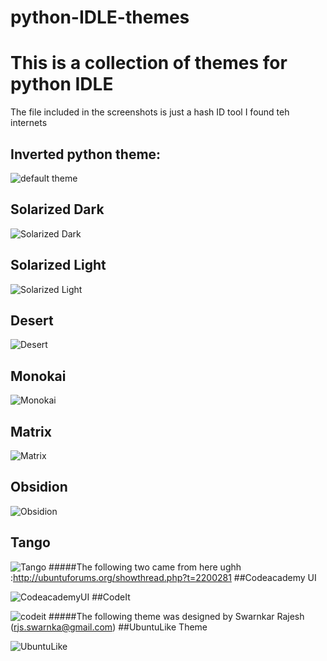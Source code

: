 # python-IDLE-themes
# This is a collection of themes for python IDLE
The file included in the screenshots is just a hash ID tool I found teh internets


## Inverted python theme: 

![default theme](https://diasp.org/uploads/images/scaled_full_6c76188dcd803c019ad9.png)
## Solarized Dark 

![Solarized Dark](https://diasp.org/uploads/images/scaled_full_5fd90e2afa6f9f4ba7f3.png)
## Solarized Light 

![Solarized Light](https://diasp.org/uploads/images/scaled_full_57f05749c2c38f5e6b18.png)
## Desert 

![Desert ](https://diasp.org/uploads/images/scaled_full_3c44abc0d9ac95328e39.png)
## Monokai 

![Monokai ](https://diasp.org/uploads/images/scaled_full_389c203ed9205466cd4d.png)
## Matrix 

![Matrix ](https://diasp.org/uploads/images/scaled_full_bb79ee06b7830d930322.png)
## Obsidion 

![Obsidion ](https://diasp.org/uploads/images/scaled_full_809a6370b3974b5d2134.png)
## Tango 

![Tango ](https://diasp.org/uploads/images/scaled_full_be8f156e2dd9827731a7.png)
#####The following two came from here ughh :http://ubuntuforums.org/showthread.php?t=2200281
##Codeacademy UI

![CodeacademyUI](https://diasp.org/uploads/images/scaled_full_eb23035914427e647a9f.png)
##CodeIt

![codeit](https://diasp.org/uploads/images/scaled_full_d1619d393a7e08a486e4.png)
#####The following theme was designed by Swarnkar Rajesh (rjs.swarnka@gmail.com)
##UbuntuLike Theme

![UbuntuLike](https://diasp.org/uploads/images/scaled_full_4b2bfbac4d70f5558a6b.png)
